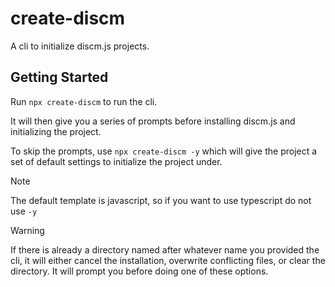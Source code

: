 # create-discm

A cli to initialize discm.js projects.

## Getting Started

Run `npx create-discm` to run the cli.

It will then give you a series of prompts before installing discm.js and initializing the project.

To skip the prompts, use `npx create-discm -y` which will give the project a set of default settings to initialize the project under.

> [!NOTE]
> The default template is javascript, so if you want to use typescript do not use `-y`

> [!WARNING]
> If there is already a directory named after whatever name you provided the cli, it will either cancel the installation, overwrite conflicting files, or clear the directory. It will prompt you before doing one of these options.
